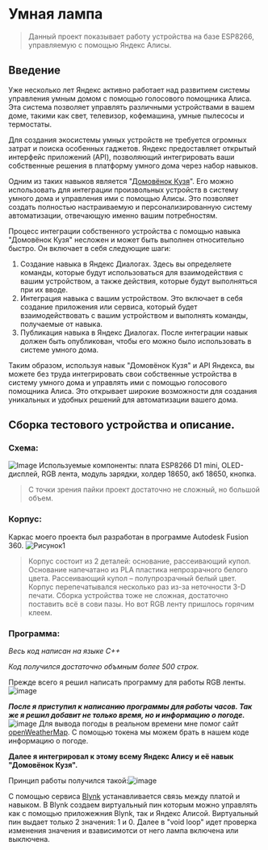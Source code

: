 # Умная лампа
>Данный проект показывает работу устройства на базе ESP8266, управляемую с помощью Яндекс Алисы.
## Введение


Уже несколько лет Яндекс активно работает над развитием системы управления умным домом с помощью голосового помощника Алиса. Эта система позволяет управлять различными устройствами в вашем доме, такими как свет, телевизор, кофемашина, умные пылесосы и термостаты.

Для создания экосистемы умных устройств не требуется огромных затрат и поиска особенных гаджетов. Яндекс предоставляет открытый интерфейс приложений (API), позволяющий интегрировать ваши собственные решения в платформу умного дома через набор навыков.

Одним из таких навыков является "[Домовёнок Кузя](https://dialogs.yandex.ru/store/skills/3229e372-domovenok-kuzya)". Его можно использовать для интеграции произвольных устройств в систему умного дома и управления ими с помощью Алисы. Это позволяет создать полностью настраиваемую и персонализированную систему автоматизации, отвечающую именно вашим потребностям.

Процесс интеграции собственного устройства с помощью навыка "Домовёнок Кузя" несложен и может быть выполнен относительно быстро. Он включает в себя следующие шаги:


1. Создание навыка в Яндекс Диалогах. Здесь вы определяете команды, которые будут использоваться для взаимодействия с вашим устройством, а также действия, которые будут выполняться при их вводе.
2. Интеграция навыка с вашим устройством. Это включает в себя создание приложения или сервиса, который будет взаимодействовать с вашим устройством и выполнять команды, получаемые от навыка.
3. Публикация навыка в Яндекс Диалогах. После интеграции навык должен быть опубликован, чтобы его можно было использовать в системе умного дома.


Таким образом, используя навык "Домовёнок Кузя" и API Яндекса, вы можете без труда интегрировать свои собственные устройства в систему умного дома и управлять ими с помощью голосового помощника Алиса. Это открывает широкие возможности для создания уникальных и удобных решений для автоматизации вашего дома.



## Сборка тестового устройства и описание.
### Схема:
![Image](https://github.com/user-attachments/assets/de673b5b-cf0e-4848-927c-715c80273391)
Используемые компоненты: плата ESP8266 D1 mini, OLED-дисплей, RGB лента, модуль зарядки, холдер 18650, акб 18650, кнопка.
>С точки зрения пайки проект достаточно не сложный, но большой объем.
### Корпус:
Каркас моего проекта был разработан в программе Autodesk Fusion 360.
![Рисунок1](https://github.com/BNB77/smartlamp/assets/81864906/95dde8df-e212-4e14-9cd2-3e2f42ee1860)

>Корпус состоит из 2 деталей: основание, рассеивающий купол. Основание напечатано из PLA пластика непрозрачного белого цвета. Рассеивающий купол – полупрозрачный белый цвет.
>Корпус перепечатывался несколько раз из-за неточности 3-D печати. Сборка устройства тоже не сложная, достаточно поставить всё в сови пазы. Но вот RGB ленту пришлось горячим клеем.
### Программа:
_Весь код написан на языке C++_

_Код получился достаточно объмным более 500 строк._

Прежде всего я решил написать программу для работы RGB ленты.
![image](https://github.com/BNB77/smartlamp/assets/81864906/c3dffb8b-e43e-4a61-8bb8-b453b0608786)

***После я приступил к написанию программы для работы часов. Так же я решил добавит не только время, но и информацию о погоде.***
![image](https://github.com/BNB77/smartlamp/assets/81864906/0c87dc08-a0e3-441c-b30b-d1c8e43ecec9)
Для вывода погоды в реальном времени мне помог сайт [openWeatherMap](https://openweathermap.org/). С помощью токена мы можем брать в нашем коде информацию о погоде.

**Далее я интегрировал к этому всему Яндекс Алису и её навык "Домовёнок Кузя".**

Принцип работы получился такой:![image](https://github.com/BNB77/smartlamp/assets/81864906/08ea4b50-0042-4106-85f8-d445272244e6)

С помощью сервиса [Blynk](https://blynk.io/) устанавливается связь между платой и навыком.
В Blynk создаем виртуальный пин которым можно управлять как с помощью приложежния Blynk, так и Яндекс Алисой. Виртуальный пин выдает только 2 значения: 1 и 0. Далее в "void loop" идет проверка изменения значения и взависимотси от него лампа включена или выключена.








